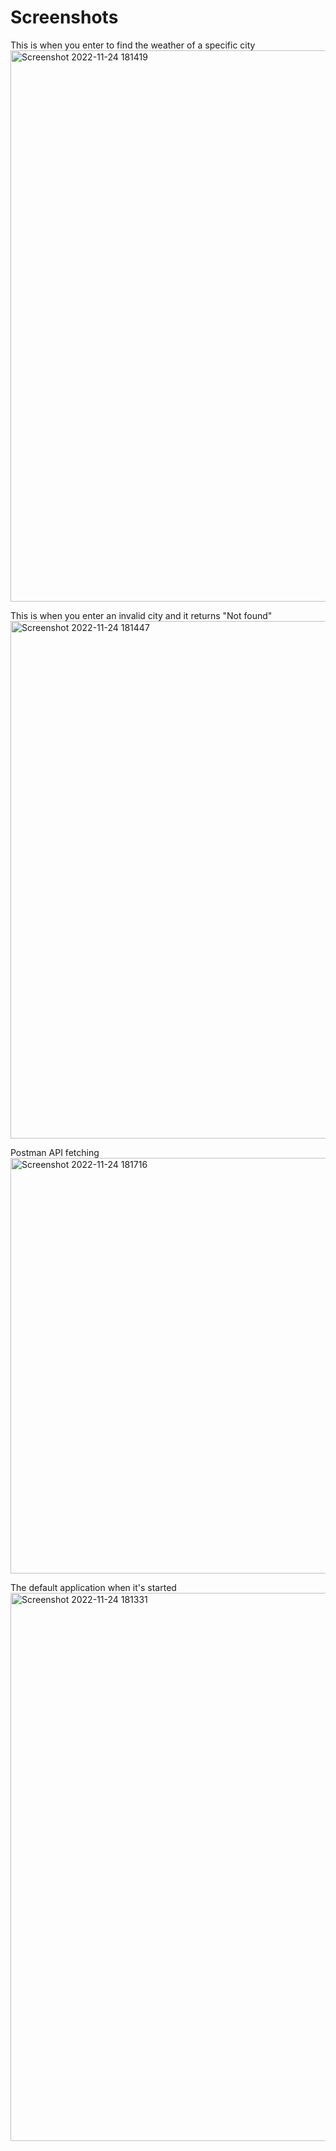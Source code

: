 # Screenshots

This is when you enter to find the weather of a specific city
<img width="882" alt="Screenshot 2022-11-24 181419" src="https://user-images.githubusercontent.com/77046082/203873450-a72eecd0-2057-4055-af03-6b0f825f575b.png">



This is when you enter an invalid city and it returns "Not found"
<img width="828" alt="Screenshot 2022-11-24 181447" src="https://user-images.githubusercontent.com/77046082/203873451-44d9f0ec-e5af-4fd7-b942-515aebaf92e3.png">



Postman API fetching
<img width="665" alt="Screenshot 2022-11-24 181716" src="https://user-images.githubusercontent.com/77046082/203873453-c43061ec-a642-440b-b35d-7d7aa29ae3c9.png">




The default application when it's started
<img width="877" alt="Screenshot 2022-11-24 181331" src="https://user-images.githubusercontent.com/77046082/203873454-30ebdd21-608f-4ebd-95c9-fa2113112537.png">
